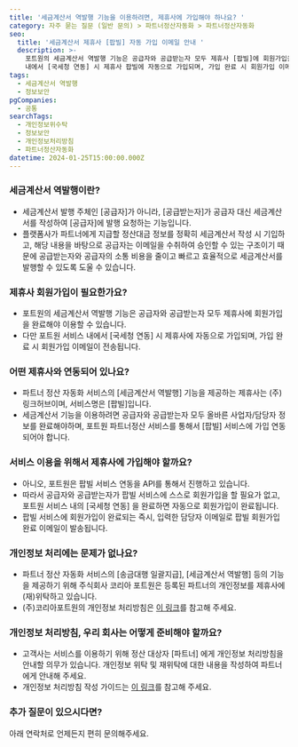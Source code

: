 ```yaml
---
title: '세금계산서 역발행 기능을 이용하려면, 제휴사에 가입해야 하나요? '
category: 자주 묻는 질문 (일반 문의) > 파트너정산자동화 > 파트너정산자동화
seo:
  title: '세금계산서 제휴사 [팝빌] 자동 가입 이메일 안내 '
  description: >-
    포트원의 세금계산서 역발행 기능은 공급자와 공급받는자 모두 제휴사 [팝빌]에 회원가입을 완료해야 이용할 수 있습니다. 포트원 서비스
    내에서 [국세청 연동] 시 제휴사 팝빌에 자동으로 가입되며, 가입 완료 시 회원가입 이메일이 전송됩니다. 
tags:
  - 세금계산서 역발행
  - 정보보안
pgCompanies:
  - 공통
searchTags:
  - 개인정보위수탁
  - 정보보안
  - 개인정보처리방침
  - 파트너정산자동화
datetime: 2024-01-25T15:00:00.000Z
---
```


<Callout content="제휴사 사이트에 별도로 회원가입을 하지 않아도 자동으로 가입 처리가 진행됩니다. 
가입 즉시 제휴사 회원가입 이메일이 발송됩니다. " title="" />

### 세금계산서 역발행이란?

- 세금계산서 발행 주체인 \[공급자]가 아니라, \[공급받는자]가 공급자 대신 세금계산서를 작성하여 \[공급자]에 발행 요청하는 기능입니다.
- 플랫폼사가 파트너에게 지급할 정산대금 정보를 정확히 세금계산서 작성 시 기입하고, 해당 내용을 바탕으로 공급자는 이메일을 수취하여 승인할 수 있는 구조이기 때문에 공급받는자와 공급자의 소통 비용을 줄이고 빠르고 효율적으로 세금계산서를 발행할 수 있도록 도울 수 있습니다.

### 제휴사 회원가입이 필요한가요?

- 포트원의 세금계산서 역발행 기능은 공급자와 공급받는자 모두 제휴사에 회원가입을 완료해야 이용할 수 있습니다.
- 다만 포트원 서비스 내에서 \[국세청 연동] 시 제휴사에 자동으로 가입되며, 가입 완료 시 회원가입 이메일이 전송됩니다.

### 어떤 제휴사와 연동되어 있나요?

- 파트너 정산 자동화 서비스의 \[세금계산서 역발행] 기능을 제공하는 제휴사는 (주)링크허브이며, 서비스명은 \[팝빌]입니다.
- 세금계산서 기능을 이용하려면 공급자와 공급받는자 모두 올바른 사업자/담당자 정보를 완료해야하며, 포트원 파트너정산 서비스를 통해서 \[팝빌] 서비스에 가입 연동되어야 합니다.

### 서비스 이용을 위해서 제휴사에 가입해야 할까요?

- 아니오, 포트원은 팝빌 서비스 연동을 API를 통해서 진행하고 있습니다.
- 따라서 공급자와 공급받는자가 팝빌 서비스에 스스로 회원가입을 할 필요가 없고, \
  포트원 서비스 내의 \[국세청 연동] 을 완료하면 자동으로 회원가입이 완료됩니다.
- 팝빌 서비스에 회원가입이 완료되는 즉시, 입력한 담당자 이메일로 팝빌 회원가입 완료 이메일이 발송됩니다.

### 개인정보 처리에는 문제가 없나요?

- 파트너 정산 자동화 서비스의 \[송금대행 일괄지급], \[세금계산서 역발행] 등의 기능을 제공하기 위해 주식회사 코리아 포트원은 등록된 파트너의 개인정보를 제휴사에 (재)위탁하고 있습니다.
- (주)코리아포트원의 개인정보 처리방침은 [이 링크](https://portone.notion.site/f756e6b1a20d42e1af4dc887c9f8f420)를 참고해 주세요.

### 개인정보 처리방침, 우리 회사는 어떻게 준비해야 할까요?

<Callout content="개인정보 처리방침, 어렵지 않아요. 아래 내용을 참고하여 작성해주세요.
" />

- 고객사는 서비스를 이용하기 위해 정산 대상자 \[파트너] 에게 개인정보 처리방침을 안내할 의무가 있습니다. 개인정보 위탁 및 재위탁에 대한 내용을 작성하여 파트너에게 안내해 주세요.
- 개인정보 처리방침 작성 가이드는 [이 링크](https://help.portone.io/content/platform_infosec "파트너정산 고객사 개인정보처리방침 작성 가이드 ")를 참고해 주세요.

### 추가 질문이 있으시다면?

아래 연락처로 언제든지 편히 문의해주세요.

<Callout content="기술 문의 지원 이메일
b2b.support@portone.io" />

###
